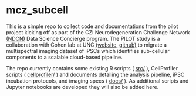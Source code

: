 # mcz_subcell

This is a simple repo to collect code and documentations from the pilot project kicking off as part of the CZI Neurodegeneration Challenge Network [(NDCN)](https://chanzuckerberg.com/science/programs-resources/neurodegeneration-challenge/) Data Science Concierge program.  The PILOT study is a collaboration with Cohen lab at UNC [(website,](https://cohenlaboratory.web.unc.edu/) [github)](https://github.com/SCohenLab) to migrate a multispectral imaging dataset of iPSCs which identifies sub-cellular components to a scalable cloud-based pipeline.

The repo currently contains some existing R scripts ( [src/](/src) ), CellProfiler scripts ( [cellprofiler/](/cellprofiler) ) and documents detailing the analysis pipeline, iPSC incubation protocols, and imaging specs ( [docs/](/docs) ). As additional scripts and Jupyter notebooks are developed they will also be added here.


